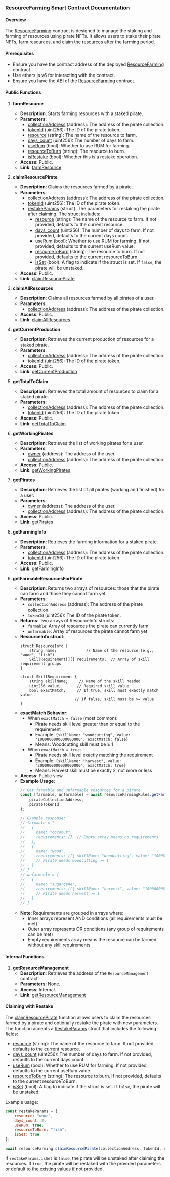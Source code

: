### ResourceFarming Smart Contract Documentation

#### Overview
The [ResourceFarming](https://github.com/arrland/strategy-game-smart-contracts/tree/main/contracts/ResourceFarming.sol#L16) contract is designed to manage the staking and farming of resources using pirate NFTs. It allows users to stake their pirate NFTs, farm resources, and claim the resources after the farming period.

#### Prerequisites
- Ensure you have the contract address of the deployed [ResourceFarming](https://github.com/arrland/strategy-game-smart-contracts/tree/main/contracts/ResourceFarming.sol#L16) contract.
- Use ethers.js v6 for interacting with the contract.
- Ensure you have the ABI of the [ResourceFarming](https://github.com/arrland/strategy-game-smart-contracts/tree/main/contracts/ResourceFarming.sol#L16) contract.

#### Public Functions

1. **farmResource**
    - **Description**: Starts farming resources with a staked pirate.
    - **Parameters**:
      - [collectionAddress](https://github.com/arrland/strategy-game-smart-contracts/tree/main/contracts/ResourceFarming.sol#L23) (address): The address of the pirate collection.
      - [tokenId](https://github.com/arrland/strategy-game-smart-contracts/tree/main/contracts/ResourceFarming.sol#L24) (uint256): The ID of the pirate token.
      - [resource](https://github.com/arrland/strategy-game-smart-contracts/tree/main/contracts/ResourceFarming.sol#L26) (string): The name of the resource to farm.
      - [days_count](https://github.com/arrland/strategy-game-smart-contracts/tree/main/contracts/ResourceFarming.sol#L99) (uint256): The number of days to farm.
      - [useRum](https://github.com/arrland/strategy-game-smart-contracts/tree/main/contracts/ResourceFarming.sol#L28) (bool): Whether to use RUM for farming.
      - [resourceToBurn](https://github.com/arrland/strategy-game-smart-contracts/tree/main/contracts/ResourceFarming.sol#L101) (string): The resource to burn.
      - [isRestake](https://github.com/arrland/strategy-game-smart-contracts/tree/main/contracts/ResourceFarming.sol#L102) (bool): Whether this is a restake operation.
    - **Access**: Public.
    - **Link**: [farmResource](https://github.com/arrland/strategy-game-smart-contracts/tree/main/contracts/ResourceFarming.sol#L90)

2. **claimResourcePirate**
    - **Description**: Claims the resources farmed by a pirate.
    - **Parameters**:
      - [collectionAddress](https://github.com/arrland/strategy-game-smart-contracts/tree/main/contracts/ResourceFarming.sol#L23) (address): The address of the pirate collection.
      - [tokenId](https://github.com/arrland/strategy-game-smart-contracts/tree/main/contracts/ResourceFarming.sol#L24) (uint256): The ID of the pirate token.
      - [restakeParams](https://github.com/arrland/strategy-game-smart-contracts/tree/main/contracts/ResourceFarming.sol#L102) (struct): The parameters for restaking the pirate after claiming. The struct includes:
        - [resource](https://github.com/arrland/strategy-game-smart-contracts/tree/main/contracts/ResourceFarming.sol#L34) (string): The name of the resource to farm. If not provided, defaults to the current resource.
        - [days_count](https://github.com/arrland/strategy-game-smart-contracts/tree/main/contracts/ResourceFarming.sol#L36) (uint256): The number of days to farm. If not provided, defaults to the current days count.
        - [useRum](https://github.com/arrland/strategy-game-smart-contracts/tree/main/contracts/ResourceFarming.sol#L35) (bool): Whether to use RUM for farming. If not provided, defaults to the current useRum value.
        - [resourceToBurn](https://github.com/arrland/strategy-game-smart-contracts/tree/main/contracts/ResourceFarming.sol#L37) (string): The resource to burn. If not provided, defaults to the current resourceToBurn.
        - [isSet](https://github.com/arrland/strategy-game-smart-contracts/tree/main/contracts/ResourceFarming.sol#L45) (bool): A flag to indicate if the struct is set. If `false`, the pirate will be unstaked.
    - **Access**: Public.
    - **Link**: [claimResourcePirate](https://github.com/arrland/strategy-game-smart-contracts/tree/main/contracts/ResourceFarming.sol#L165)

3. **claimAllResources**
    - **Description**: Claims all resources farmed by all pirates of a user.
    - **Parameters**:
      - [collectionAddress](https://github.com/arrland/strategy-game-smart-contracts/tree/main/contracts/ResourceFarming.sol#L23) (address): The address of the pirate collection.
    - **Access**: Public.
    - **Link**: [claimAllResources](https://github.com/arrland/strategy-game-smart-contracts/tree/main/contracts/ResourceFarming.sol#L200)

4. **getCurrentProduction**
    - **Description**: Retrieves the current production of resources for a staked pirate.
    - **Parameters**:
      - [collectionAddress](https://github.com/arrland/strategy-game-smart-contracts/tree/main/contracts/ResourceFarming.sol#L23) (address): The address of the pirate collection.
      - [tokenId](https://github.com/arrland/strategy-game-smart-contracts/tree/main/contracts/ResourceFarming.sol#L24) (uint256): The ID of the pirate token.
    - **Access**: Public.
    - **Link**: [getCurrentProduction](https://github.com/arrland/strategy-game-smart-contracts/tree/main/contracts/ResourceFarming.sol#L215)

5. **getTotalToClaim**
    - **Description**: Retrieves the total amount of resources to claim for a staked pirate.
    - **Parameters**:
      - [collectionAddress](https://github.com/arrland/strategy-game-smart-contracts/tree/main/contracts/ResourceFarming.sol#L23) (address): The address of the pirate collection.
      - [tokenId](https://github.com/arrland/strategy-game-smart-contracts/tree/main/contracts/ResourceFarming.sol#L24) (uint256): The ID of the pirate token.
    - **Access**: Public.
    - **Link**: [getTotalToClaim](https://github.com/arrland/strategy-game-smart-contracts/tree/main/contracts/ResourceFarming.sol#L225)

6. **getWorkingPirates**
    - **Description**: Retrieves the list of working pirates for a user.
    - **Parameters**:
      - [owner](https://github.com/arrland/strategy-game-smart-contracts/tree/main/contracts/ResourceFarming.sol#L25) (address): The address of the user.
      - [collectionAddress](https://github.com/arrland/strategy-game-smart-contracts/tree/main/contracts/ResourceFarming.sol#L23) (address): The address of the pirate collection.
    - **Access**: Public.
    - **Link**: [getWorkingPirates](https://github.com/arrland/strategy-game-smart-contracts/tree/main/contracts/ResourceFarming.sol#L235)

7. **getPirates**
    - **Description**: Retrieves the list of all pirates (working and finished) for a user.
    - **Parameters**:
      - [owner](https://github.com/arrland/strategy-game-smart-contracts/tree/main/contracts/ResourceFarming.sol#L25) (address): The address of the user.
      - [collectionAddress](https://github.com/arrland/strategy-game-smart-contracts/tree/main/contracts/ResourceFarming.sol#L23) (address): The address of the pirate collection.
    - **Access**: Public.
    - **Link**: [getPirates](https://github.com/arrland/strategy-game-smart-contracts/tree/main/contracts/ResourceFarming.sol#L255)

8. **getFarmingInfo**
    - **Description**: Retrieves the farming information for a staked pirate.
    - **Parameters**:
      - [collectionAddress](https://github.com/arrland/strategy-game-smart-contracts/tree/main/contracts/ResourceFarming.sol#L23) (address): The address of the pirate collection.
      - [tokenId](https://github.com/arrland/strategy-game-smart-contracts/tree/main/contracts/ResourceFarming.sol#L24) (uint256): The ID of the pirate token.
    - **Access**: Public.
    - **Link**: [getFarmingInfo](https://github.com/arrland/strategy-game-smart-contracts/tree/main/contracts/ResourceFarming.sol#L265)

9. **getFarmableResourcesForPirate**
    - **Description**: Returns two arrays of resources: those that the pirate can farm and those they cannot farm yet.
    - **Parameters**:
      - `collectionAddress` (address): The address of the pirate collection.
      - `tokenId` (uint256): The ID of the pirate token.
    - **Returns**: Two arrays of ResourceInfo structs:
      - `farmable`: Array of resources the pirate can currently farm
      - `unfarmable`: Array of resources the pirate cannot farm yet
    - **ResourceInfo struct**:
      ```solidity
      struct ResourceInfo {
          string name;             // Name of the resource (e.g., "wood", "fish")
          SkillRequirement[][] requirements;  // Array of skill requirement groups
      }

      struct SkillRequirement {
          string skillName;     // Name of the skill needed
          uint256 value;       // Required skill value
          bool exactMatch;     // If true, skill must exactly match value
                              // If false, skill must be >= value
      }
      ```
    - **exactMatch Behavior**:
      - When `exactMatch = false` (most common):
        - Pirate needs skill level greater than or equal to the requirement
        - Example: `{skillName: "woodcutting", value: "1000000000000000000", exactMatch: false}`
        - Means: Woodcutting skill must be ≥ 1
      - When `exactMatch = true`:
        - Pirate needs skill level exactly matching the requirement
        - Example: `{skillName: "harvest", value: "2000000000000000000", exactMatch: true}`
        - Means: Harvest skill must be exactly 2, not more or less
    - **Access**: Public view.
    - **Example Usage**:
      ```javascript
      // Get farmable and unfarmable resources for a pirate
      const [farmable, unfarmable] = await resourceFarmingRules.getFarmableResourcesForPirate(
          pirateCollectionAddress,
          pirateTokenId
      );

      // Example response:
      // farmable = [
      //   {
      //     name: "coconut",
      //     requirements: []  // Empty array means no requirements
      //   },
      //   {
      //     name: "wood",
      //     requirements: [[{ skillName: "woodcutting", value: "1000000000000000000", exactMatch: false }]]
      //     // Pirate needs woodcutting >= 1
      //   }
      // ]
      // unfarmable = [
      //   {
      //     name: "sugarcane",
      //     requirements: [[{ skillName: "harvest", value: "1000000000000000000", exactMatch: false }]]
      //     // Pirate needs harvest >= 1
      //   }
      // ]
      ```
    - **Note**: Requirements are grouped in arrays where:
      - Inner arrays represent AND conditions (all requirements must be met)
      - Outer array represents OR conditions (any group of requirements can be met)
      - Empty requirements array means the resource can be farmed without any skill requirements

#### Internal Functions

1. **getResourceManagement**
   - **Description**: Retrieves the address of the `ResourceManagement` contract.
   - **Parameters**: None.
   - **Access**: Internal.
   - **Link**: [getResourceManagement](https://github.com/arrland/strategy-game-smart-contracts/tree/main/contracts/ResourceFarming.sol#L30)

#### Claiming with Restake

The [claimResourcePirate](https://github.com/arrland/strategy-game-smart-contracts/tree/main/contracts/ResourceFarming.sol#L225) function allows users to claim the resources farmed by a pirate and optionally restake the pirate with new parameters. The function accepts a [RestakeParams](https://github.com/arrland/strategy-game-smart-contracts/tree/main/contracts/ResourceFarming.sol#L40) struct that includes the following fields:

- [resource](https://github.com/arrland/strategy-game-smart-contracts/tree/main/contracts/ResourceFarming.sol#L34) (string): The name of the resource to farm. If not provided, defaults to the current resource.
- [days_count](https://github.com/arrland/strategy-game-smart-contracts/tree/main/contracts/ResourceFarming.sol#L36) (uint256): The number of days to farm. If not provided, defaults to the current days count.
- [useRum](https://github.com/arrland/strategy-game-smart-contracts/tree/main/contracts/ResourceFarming.sol#L35) (bool): Whether to use RUM for farming. If not provided, defaults to the current useRum value.
- [resourceToBurn](https://github.com/arrland/strategy-game-smart-contracts/tree/main/contracts/ResourceFarming.sol#L37) (string): The resource to burn. If not provided, defaults to the current resourceToBurn.
- [isSet](https://github.com/arrland/strategy-game-smart-contracts/tree/main/contracts/ResourceFarming.sol#L45) (bool): A flag to indicate if the struct is set. If `false`, the pirate will be unstaked.

Example usage:

```javascript
const restakeParams = {
    resource: "wood",
    days_count: 2,
    useRum: true,
    resourceToBurn: "fish",
    isSet: true
};

await resourceFarming.claimResourcePirate(collectionAddress, tokenId, restakeParams);
```

If `restakeParams.isSet` is `false`, the pirate will be unstaked after claiming the resources. If `true`, the pirate will be restaked with the provided parameters or default to the existing values if not provided.